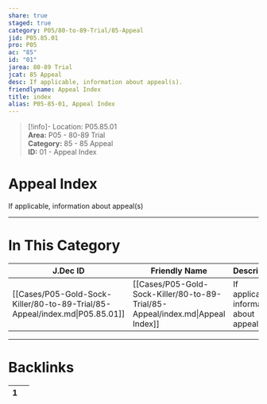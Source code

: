 ```yaml
---  
share: true  
staged: true  
category: P05/80-to-89-Trial/85-Appeal  
jid: P05.85.01  
pro: P05  
ac: "85"  
id: "01"  
jarea: 80-89 Trial  
jcat: 85 Appeal  
desc: If applicable, information about appeal(s).  
friendlyname: Appeal Index  
title: index  
alias: P05-85-01, Appeal Index  
---  
```

  
>[!info]- Location: P05.85.01  
>**Area:** P05 - 80-89 Trial  
>**Category:** 85 - 85 Appeal  
>**ID:** 01 - Appeal Index  
  
# Appeal Index  
  
If applicable, information about appeal(s)  
   
  
  
---  
# In This Category  
  
| J.Dec ID                                                                    | Friendly Name                                                                  | Description                                 |  
| --------------------------------------------------------------------------- | ------------------------------------------------------------------------------ | ------------------------------------------- |  
| [[Cases/P05-Gold-Sock-Killer/80-to-89-Trial/85-Appeal/index.md\|P05.85.01]] | [[Cases/P05-Gold-Sock-Killer/80-to-89-Trial/85-Appeal/index.md\|Appeal Index]] | If applicable, information about appeal(s). |  
  
  
---  
# Backlinks  
<div><table class="dataview table-view-table"><thead class="table-view-thead"><tr class="table-view-tr-header"><th class="table-view-th"><span></span><span class="dataview small-text">1</span></th><th class="table-view-th"><span></span></th></tr></thead><tbody class="table-view-tbody"></tbody></table></div>